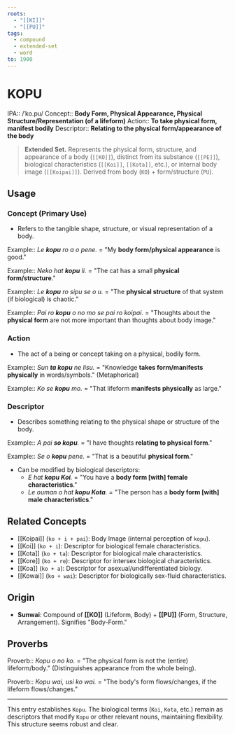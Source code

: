 ```yaml
---
roots:
  - "[[KI]]"
  - "[[PU]]"
tags:
  - compound
  - extended-set
  - word
to: 1900
---
```


# KOPU

IPA::				/ˈko.pu/
Concept::		**Body Form, Physical Appearance, Physical Structure/Representation (of a lifeform)**
Action::		**To take physical form, manifest bodily**
Descriptor::	**Relating to the physical form/appearance of the body**

> **Extended Set.** Represents the physical form, structure, and appearance of a body (`[[KO]]`), distinct from its substance (`[[PE]]`), biological characteristics (`[[Koi]]`, `[[Kota]]`, etc.), or internal body image (`[[Koipai]]`). Derived from body (`KO`) + form/structure (`PU`).

## Usage

### Concept (Primary Use)
*   Refers to the tangible shape, structure, or visual representation of a body.

Example::   *Le **kopu** ro a o pene.* = "My **body form/physical appearance** is good."

Example::   *Neko hat **kopu** li.* = "The cat has a small **physical form/structure**."

Example::   *Le **kopu** ro sipu se o u.* = "The **physical structure** of that system (if biological) is chaotic."

Example::   *Pai ro **kopu** o no mo se pai ro koipai.* = "Thoughts about the **physical form** are not more important than thoughts about body image."

### Action
*   The act of a being or concept taking on a physical, bodily form.

Example::   *Sun **ta kopu** ne lisu.* = "Knowledge **takes form/manifests physically** in words/symbols." (Metaphorical)

Example::   *Ko se **kopu** mo.* = "That lifeform **manifests physically** as large."

### Descriptor
*   Describes something relating to the physical shape or structure of the body.

Example::   *A pai **so kopu**.* = "I have thoughts **relating to physical form**."

Example::   *Se o **kopu** pene.* = "That is a beautiful **physical form**."

*   Can be modified by biological descriptors:
    *   *E hat **kopu Koi**.* = "You have a **body form [with] female characteristics**."
    *   *Le ouman o hat **kopu Kota**.* = "The person has a **body form [with] male characteristics**."

## Related Concepts
*   [[Koipai]] (`ko + i + pai`): Body Image (internal perception of `kopu`).
*   [[Koi]] (`ko + i`): Descriptor for biological female characteristics.
*   [[Kota]] (`ko + ta`): Descriptor for biological male characteristics.
*   [[Kore]] (`ko + re`): Descriptor for intersex biological characteristics.
*   [[Koa]] (`ko + a`): Descriptor for asexual/undifferentiated biology.
*   [[Kowai]] (`ko + wai`): Descriptor for biologically sex-fluid characteristics.

## Origin

*   **Sunwai**: Compound of **[[KO]]** (Lifeform, Body) + **[[PU]]** (Form, Structure, Arrangement). Signifies "Body-Form."

## Proverbs

Proverb:: *Kopu o no ko.* = "The physical form is not the (entire) lifeform/body." (Distinguishes appearance from the whole being).

Proverb:: *Kopu wai, usi ko wai.* = "The body's form flows/changes, if the lifeform flows/changes."

---
This entry establishes `Kopu`. The biological terms (`Koi`, `Kota`, etc.) remain as descriptors that modify `Kopu` or other relevant nouns, maintaining flexibility. This structure seems robust and clear.